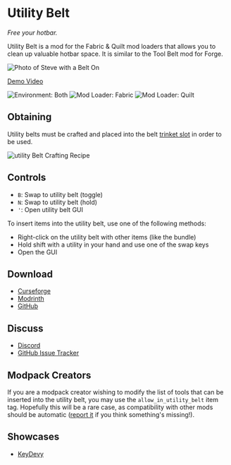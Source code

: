 # Utility Belt

_Free your hotbar._

Utility Belt is a mod for the Fabric & Quilt mod loaders that allows you to clean up valuable hotbar space. It is
similar to the Tool Belt mod for Forge.

![Photo of Steve with a Belt On](https://github.com/JamCoreModding/utility-belt/blob/1.19.3/readme-assets/wide.png?raw=true)

[Demo Video](https://github.com/JamCoreModding/utility-belt/blob/1.19.3/readme-assets/demo.webm?raw=true)

![Environment: Both](https://img.shields.io/badge/environment-both-4caf50?style=flat-square)
![Mod Loader: Fabric](https://img.shields.io/badge/mod%20loader-fabric-d64541?style=flat-square)
![Mod Loader: Quilt](https://img.shields.io/badge/mod%20loader-quilt-1967d5?style=flat-square)

## Obtaining

Utility belts must be crafted and placed into the belt [trinket slot](https://github.com/emilyploszaj/trinkets) in order
to be used.

![utility Belt Crafting Recipe](https://github.com/JamCoreModding/utility-belt/blob/1.19.3/readme-assets/crafting.png?raw=true)

## Controls

- `B`: Swap to utility belt (toggle)
- `N`: Swap to utility belt (hold)
- `'`: Open utility belt GUI

To insert items into the utility belt, use one of the following methods:

- Right-click on the utility belt with other items (like the bundle)
- Hold shift with a utility in your hand and use one of the swap keys
- Open the GUI

## Download

- [Curseforge](https://curseforge.com/mc-mods/utility-belt)
- [Modrinth](https://modrinth.com/mod/utility-belt)
- [GitHub](https://github.com/JamCoreModding/utility-belt/releases/latest)

## Discuss

- [Discord](https://discord.jamalam.tech)
- [GitHub Issue Tracker](https://github.com/JamCoreModding/utility-belt/issues)

## Modpack Creators

If you are a modpack creator wishing to modify the list of tools that can be inserted into the utility belt, you may use
the `allow_in_utility_belt` item tag. Hopefully this will be a rare case, as compatibility with other mods should be
automatic ([report it](https://github.com/JamCoreModding/utility-belt/issues/new) if you think something's missing!).

## Showcases

- [KeyDevy](https://www.youtube.com/watch?v=xLFoTJpR_h8)
